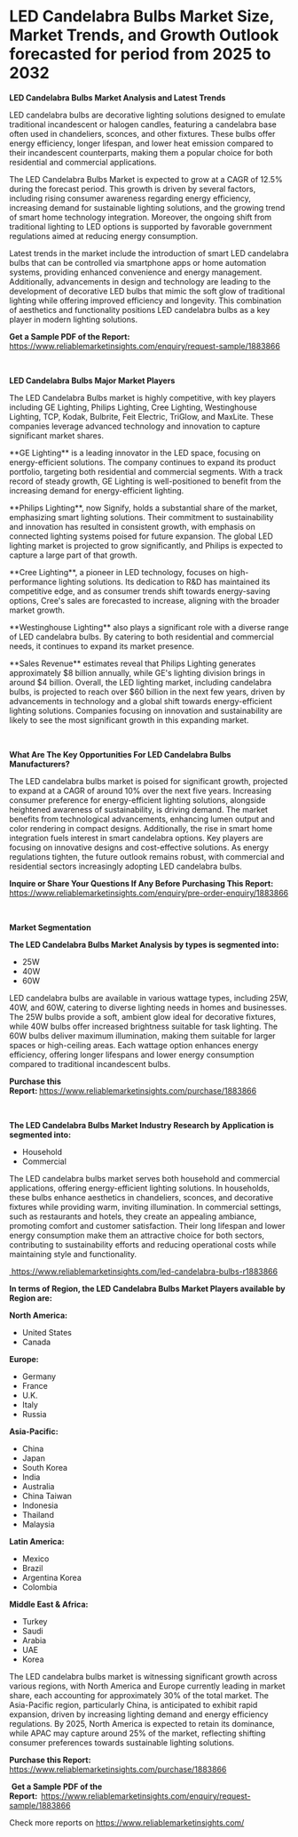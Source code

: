 <p><h1>LED Candelabra Bulbs Market Size, Market Trends, and Growth Outlook forecasted for period from 2025 to 2032</h1></p><p><strong>LED Candelabra Bulbs Market Analysis and Latest Trends</strong></p>
<p><p>LED candelabra bulbs are decorative lighting solutions designed to emulate traditional incandescent or halogen candles, featuring a candelabra base often used in chandeliers, sconces, and other fixtures. These bulbs offer energy efficiency, longer lifespan, and lower heat emission compared to their incandescent counterparts, making them a popular choice for both residential and commercial applications.</p><p>The LED Candelabra Bulbs Market is expected to grow at a CAGR of 12.5% during the forecast period. This growth is driven by several factors, including rising consumer awareness regarding energy efficiency, increasing demand for sustainable lighting solutions, and the growing trend of smart home technology integration. Moreover, the ongoing shift from traditional lighting to LED options is supported by favorable government regulations aimed at reducing energy consumption.</p><p>Latest trends in the market include the introduction of smart LED candelabra bulbs that can be controlled via smartphone apps or home automation systems, providing enhanced convenience and energy management. Additionally, advancements in design and technology are leading to the development of decorative LED bulbs that mimic the soft glow of traditional lighting while offering improved efficiency and longevity. This combination of aesthetics and functionality positions LED candelabra bulbs as a key player in modern lighting solutions.</p></p>
<p><strong>Get a Sample PDF of the Report:&nbsp;</strong> <a href="https://www.reliablemarketinsights.com/enquiry/request-sample/1883866?utm_campaign=1938&utm_medium=2&utm_source=Github&utm_content=ia&utm_term=09022025&utm_id=led-candelabra-bulbs">https://www.reliablemarketinsights.com/enquiry/request-sample/1883866</a></p>
<p>&nbsp;</p>
<p><strong>LED Candelabra Bulbs Major Market Players</strong></p>
<p><p>The LED Candelabra Bulbs market is highly competitive, with key players including GE Lighting, Philips Lighting, Cree Lighting, Westinghouse Lighting, TCP, Kodak, Bulbrite, Feit Electric, TriGlow, and MaxLite. These companies leverage advanced technology and innovation to capture significant market shares.</p><p>**GE Lighting** is a leading innovator in the LED space, focusing on energy-efficient solutions. The company continues to expand its product portfolio, targeting both residential and commercial segments. With a track record of steady growth, GE Lighting is well-positioned to benefit from the increasing demand for energy-efficient lighting.</p><p>**Philips Lighting**, now Signify, holds a substantial share of the market, emphasizing smart lighting solutions. Their commitment to sustainability and innovation has resulted in consistent growth, with emphasis on connected lighting systems poised for future expansion. The global LED lighting market is projected to grow significantly, and Philips is expected to capture a large part of that growth.</p><p>**Cree Lighting**, a pioneer in LED technology, focuses on high-performance lighting solutions. Its dedication to R&D has maintained its competitive edge, and as consumer trends shift towards energy-saving options, Cree's sales are forecasted to increase, aligning with the broader market growth.</p><p>**Westinghouse Lighting** also plays a significant role with a diverse range of LED candelabra bulbs. By catering to both residential and commercial needs, it continues to expand its market presence.</p><p>**Sales Revenue** estimates reveal that Philips Lighting generates approximately $8 billion annually, while GE's lighting division brings in around $4 billion. Overall, the LED lighting market, including candelabra bulbs, is projected to reach over $60 billion in the next few years, driven by advancements in technology and a global shift towards energy-efficient lighting solutions. Companies focusing on innovation and sustainability are likely to see the most significant growth in this expanding market.</p></p>
<p>&nbsp;</p>
<p><strong>What Are The Key Opportunities For LED Candelabra Bulbs Manufacturers?</strong></p>
<p><p>The LED candelabra bulbs market is poised for significant growth, projected to expand at a CAGR of around 10% over the next five years. Increasing consumer preference for energy-efficient lighting solutions, alongside heightened awareness of sustainability, is driving demand. The market benefits from technological advancements, enhancing lumen output and color rendering in compact designs. Additionally, the rise in smart home integration fuels interest in smart candelabra options. Key players are focusing on innovative designs and cost-effective solutions. As energy regulations tighten, the future outlook remains robust, with commercial and residential sectors increasingly adopting LED candelabra bulbs.</p></p>
<p><strong>Inquire or Share Your Questions If Any Before Purchasing This Report:</strong> <a href="https://www.reliablemarketinsights.com/enquiry/pre-order-enquiry/1883866?utm_campaign=1938&utm_medium=2&utm_source=Github&utm_content=ia&utm_term=09022025&utm_id=led-candelabra-bulbs">https://www.reliablemarketinsights.com/enquiry/pre-order-enquiry/1883866</a></p>
<p>&nbsp;</p>
<p><strong>Market Segmentation</strong></p>
<p><strong>The LED Candelabra Bulbs Market Analysis by types is segmented into:</strong></p>
<p><ul><li>25W</li><li>40W</li><li>60W</li></ul></p>
<p><p>LED candelabra bulbs are available in various wattage types, including 25W, 40W, and 60W, catering to diverse lighting needs in homes and businesses. The 25W bulbs provide a soft, ambient glow ideal for decorative fixtures, while 40W bulbs offer increased brightness suitable for task lighting. The 60W bulbs deliver maximum illumination, making them suitable for larger spaces or high-ceiling areas. Each wattage option enhances energy efficiency, offering longer lifespans and lower energy consumption compared to traditional incandescent bulbs.</p></p>
<p><strong>Purchase this Report:&nbsp;</strong><a href="https://www.reliablemarketinsights.com/purchase/1883866?utm_campaign=1938&utm_medium=2&utm_source=Github&utm_content=ia&utm_term=09022025&utm_id=led-candelabra-bulbs">https://www.reliablemarketinsights.com/purchase/1883866</a></p>
<p>&nbsp;</p>
<p><strong>The LED Candelabra Bulbs Market Industry Research by Application is segmented into:</strong></p>
<p><ul><li>Household</li><li>Commercial</li></ul></p>
<p><p>The LED candelabra bulbs market serves both household and commercial applications, offering energy-efficient lighting solutions. In households, these bulbs enhance aesthetics in chandeliers, sconces, and decorative fixtures while providing warm, inviting illumination. In commercial settings, such as restaurants and hotels, they create an appealing ambiance, promoting comfort and customer satisfaction. Their long lifespan and lower energy consumption make them an attractive choice for both sectors, contributing to sustainability efforts and reducing operational costs while maintaining style and functionality.</p></p>
<p><a href="https://www.reliablemarketinsights.com/led-candelabra-bulbs-r1883866?utm_campaign=1938&utm_medium=2&utm_source=Github&utm_content=ia&utm_term=09022025&utm_id=led-candelabra-bulbs">&nbsp;https://www.reliablemarketinsights.com/led-candelabra-bulbs-r1883866</a></p>
<p><strong>In terms of Region, the LED Candelabra Bulbs Market Players available by Region are:</strong></p>
<p>
    <p> <strong> North America: </strong>
        <ul>
            <li>United States</li>
            <li>Canada</li>
        </ul>
        </p> 
    <p> <strong> Europe: </strong>
        <ul>
            <li>Germany</li>
            <li>France</li>
            <li>U.K.</li>
            <li>Italy</li>
            <li>Russia</li>
        </ul>
        </p> 
    <p> <strong> Asia-Pacific: </strong>
        <ul>
            <li>China</li>
            <li>Japan</li>
            <li>South Korea</li>
            <li>India</li>
            <li>Australia</li>
            <li>China Taiwan</li>
            <li>Indonesia</li>
            <li>Thailand</li>
            <li>Malaysia</li>
        </ul>
        </p> 
    <p> <strong> Latin America: </strong>
        <ul>
            <li>Mexico</li>
            <li>Brazil</li>
            <li>Argentina Korea</li>
            <li>Colombia</li>
        </ul>
        </p> 
    <p> <strong> Middle East & Africa: </strong>
        <ul>
            <li>Turkey</li>
            <li>Saudi</li>
            <li>Arabia</li>
            <li>UAE</li>
            <li>Korea</li>
        </ul>
    </p>
    </p>
<p><p>The LED candelabra bulbs market is witnessing significant growth across various regions, with North America and Europe currently leading in market share, each accounting for approximately 30% of the total market. The Asia-Pacific region, particularly China, is anticipated to exhibit rapid expansion, driven by increasing lighting demand and energy efficiency regulations. By 2025, North America is expected to retain its dominance, while APAC may capture around 25% of the market, reflecting shifting consumer preferences towards sustainable lighting solutions.</p></p>
<p><strong>Purchase this Report: </strong><a href="https://www.reliablemarketinsights.com/purchase/1883866?utm_campaign=1938&utm_medium=2&utm_source=Github&utm_content=ia&utm_term=09022025&utm_id=led-candelabra-bulbs">https://www.reliablemarketinsights.com/purchase/1883866</a></p>
<p>&nbsp;<strong>Get a Sample PDF of the Report:&nbsp;&nbsp;</strong><a href="https://www.reliablemarketinsights.com/enquiry/request-sample/1883866?utm_campaign=1938&utm_medium=2&utm_source=Github&utm_content=ia&utm_term=09022025&utm_id=led-candelabra-bulbs">https://www.reliablemarketinsights.com/enquiry/request-sample/1883866</a></p>
<p><strong></strong></p>
<p>Check more reports on <a href="https://www.reliablemarketinsights.com/?utm_campaign=1938&utm_medium=2&utm_source=Github&utm_content=ia&utm_term=09022025&utm_id=led-candelabra-bulbs">https://www.reliablemarketinsights.com/</a></p>
